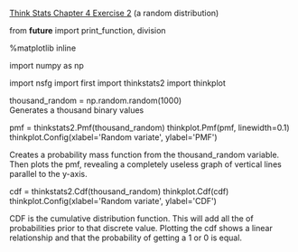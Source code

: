 [Think Stats Chapter 4 Exercise 2](http://greenteapress.com/thinkstats2/html/thinkstats2005.html#toc41) (a random distribution)

from __future__ import print_function, division

%matplotlib inline

import numpy as np

import nsfg
import first
import thinkstats2
import thinkplot

thousand_random = np.random.random(1000)  
Generates a thousand binary values

pmf = thinkstats2.Pmf(thousand_random)
thinkplot.Pmf(pmf, linewidth=0.1)
thinkplot.Config(xlabel='Random variate', ylabel='PMF')

Creates a probability mass function from the thousand_random variable. Then plots the pmf, revealing a completely useless graph of vertical lines parallel to the y-axis.

cdf = thinkstats2.Cdf(thousand_random)
thinkplot.Cdf(cdf)
thinkplot.Config(xlabel='Random variate', ylabel='CDF')  

CDF is the cumulative distribution function. This will add all the of probabilities prior to that discrete value. Plotting the cdf shows a linear relationship and that the probability of getting a 1 or 0 is equal. 
